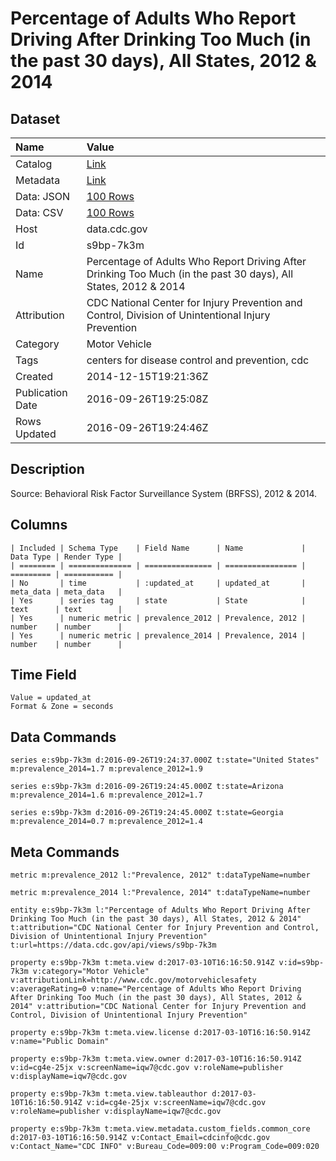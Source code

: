 # Percentage of Adults Who Report Driving After Drinking Too Much (in the past 30 days), All States, 2012 & 2014

## Dataset

| Name | Value |
| :--- | :---- |
| Catalog | [Link](https://catalog.data.gov/dataset/percentage-of-adults-who-report-driving-after-drinking-too-much-in-the-past-30-days-all-st-b4f3b) |
| Metadata | [Link](https://data.cdc.gov/api/views/s9bp-7k3m) |
| Data: JSON | [100 Rows](https://data.cdc.gov/api/views/s9bp-7k3m/rows.json?max_rows=100) |
| Data: CSV | [100 Rows](https://data.cdc.gov/api/views/s9bp-7k3m/rows.csv?max_rows=100) |
| Host | data.cdc.gov |
| Id | s9bp-7k3m |
| Name | Percentage of Adults Who Report Driving After Drinking Too Much (in the past 30 days), All States, 2012 & 2014 |
| Attribution | CDC National Center for Injury Prevention and Control, Division of Unintentional Injury Prevention |
| Category | Motor Vehicle |
| Tags | centers for disease control and prevention, cdc |
| Created | 2014-12-15T19:21:36Z |
| Publication Date | 2016-09-26T19:25:08Z |
| Rows Updated | 2016-09-26T19:24:46Z |

## Description

Source: Behavioral Risk Factor Surveillance System (BRFSS), 2012 & 2014.

## Columns

```ls
| Included | Schema Type    | Field Name      | Name             | Data Type | Render Type |
| ======== | ============== | =============== | ================ | ========= | =========== |
| No       | time           | :updated_at     | updated_at       | meta_data | meta_data   |
| Yes      | series tag     | state           | State            | text      | text        |
| Yes      | numeric metric | prevalence_2012 | Prevalence, 2012 | number    | number      |
| Yes      | numeric metric | prevalence_2014 | Prevalence, 2014 | number    | number      |
```

## Time Field

```ls
Value = updated_at
Format & Zone = seconds
```

## Data Commands

```ls
series e:s9bp-7k3m d:2016-09-26T19:24:37.000Z t:state="United States" m:prevalence_2014=1.7 m:prevalence_2012=1.9

series e:s9bp-7k3m d:2016-09-26T19:24:45.000Z t:state=Arizona m:prevalence_2014=1.6 m:prevalence_2012=1.7

series e:s9bp-7k3m d:2016-09-26T19:24:45.000Z t:state=Georgia m:prevalence_2014=0.7 m:prevalence_2012=1.4
```

## Meta Commands

```ls
metric m:prevalence_2012 l:"Prevalence, 2012" t:dataTypeName=number

metric m:prevalence_2014 l:"Prevalence, 2014" t:dataTypeName=number

entity e:s9bp-7k3m l:"Percentage of Adults Who Report Driving After Drinking Too Much (in the past 30 days), All States, 2012 & 2014" t:attribution="CDC National Center for Injury Prevention and Control, Division of Unintentional Injury Prevention" t:url=https://data.cdc.gov/api/views/s9bp-7k3m

property e:s9bp-7k3m t:meta.view d:2017-03-10T16:16:50.914Z v:id=s9bp-7k3m v:category="Motor Vehicle" v:attributionLink=http://www.cdc.gov/motorvehiclesafety v:averageRating=0 v:name="Percentage of Adults Who Report Driving After Drinking Too Much (in the past 30 days), All States, 2012 & 2014" v:attribution="CDC National Center for Injury Prevention and Control, Division of Unintentional Injury Prevention"

property e:s9bp-7k3m t:meta.view.license d:2017-03-10T16:16:50.914Z v:name="Public Domain"

property e:s9bp-7k3m t:meta.view.owner d:2017-03-10T16:16:50.914Z v:id=cg4e-25jx v:screenName=iqw7@cdc.gov v:roleName=publisher v:displayName=iqw7@cdc.gov

property e:s9bp-7k3m t:meta.view.tableauthor d:2017-03-10T16:16:50.914Z v:id=cg4e-25jx v:screenName=iqw7@cdc.gov v:roleName=publisher v:displayName=iqw7@cdc.gov

property e:s9bp-7k3m t:meta.view.metadata.custom_fields.common_core d:2017-03-10T16:16:50.914Z v:Contact_Email=cdcinfo@cdc.gov v:Contact_Name="CDC INFO" v:Bureau_Code=009:00 v:Program_Code=009:020
```